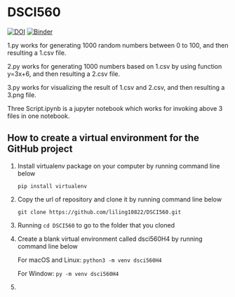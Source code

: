 # DSCI560
[![DOI](https://zenodo.org/badge/298402588.svg)](https://zenodo.org/badge/latestdoi/298402588)
[![Binder](https://mybinder.org/badge_logo.svg)](https://mybinder.org/v2/gh/liling10822/DSCI560.git/master?filepath=Three%20Scripts.ipynb)

1.py works for generating 1000 random numbers between 0 to 100, and then resulting a 1.csv file.

2.py works for generating 1000 numbers based on 1.csv by using function y=3x+6, and then resulting a 2.csv file.

3.py works for visualizing the result of 1.csv and 2.csv, and then resulting a 3.png file.

Three Script.ipynb is a jupyter notebook which works for invoking above 3 files in one notebook.

 ## How to create a virtual environment for the GitHub project
 
1. Install virtualenv package on your computer by running command line below
 
      ```pip install virtualenv```
 
2. Copy the url of repository and clone it by running command line below
  
      ```git clone https://github.com/liling10822/DSCI560.git```
  
3. Running ```cd DSCI560```  to go to the folder that you cloned
 
4. Create a blank virtual environment called dsci560H4 by running command line below
 
     For macOS and Linux: ```python3 -m venv dsci560H4```
   
     For Window: ```py -m venv dsci560H4```
5. 

 
